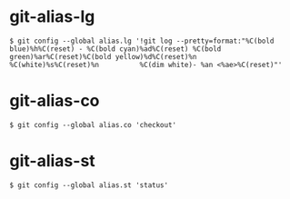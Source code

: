 # git-alias-lg
```
$ git config --global alias.lg '!git log --pretty=format:"%C(bold blue)%h%C(reset) - %C(bold cyan)%ad%C(reset) %C(bold green)%ar%C(reset)%C(bold yellow)%d%C(reset)%n          %C(white)%s%C(reset)%n          %C(dim white)- %an <%ae>%C(reset)"'
```

# git-alias-co
```
$ git config --global alias.co 'checkout'
```

# git-alias-st
```
$ git config --global alias.st 'status'
```
